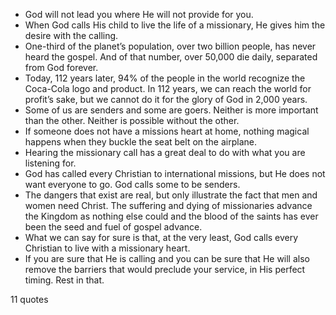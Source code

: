  - God will not lead you where He will not provide for you.
 - When God calls His child to live the life of a missionary, He gives him the desire with the calling.
 - One-third of the planet’s population, over two billion people, has never heard the gospel. And of that number, over 50,000 die daily, separated from God forever.
 - Today, 112 years later, 94% of the people in the world recognize the Coca-Cola logo and product. In 112 years, we can reach the world for profit’s sake, but we cannot do it for the glory of God in 2,000 years.
 - Some of us are senders and some are goers. Neither is more important than the other. Neither is possible without the other.
 - If someone does not have a missions heart at home, nothing magical happens when they buckle the seat belt on the airplane.
 - Hearing the missionary call has a great deal to do with what you are listening for.
 - God has called every Christian to international missions, but He does not want everyone to go. God calls some to be senders.
 - The dangers that exist are real, but only illustrate the fact that men and women need Christ. The suffering and dying of missionaries advance the Kingdom as nothing else could and the blood of the saints has ever been the seed and fuel of gospel advance.
 - What we can say for sure is that, at the very least, God calls every Christian to live with a missionary heart.
 - If you are sure that He is calling and you can be sure that He will also remove the barriers that would preclude your service, in His perfect timing. Rest in that.

11 quotes